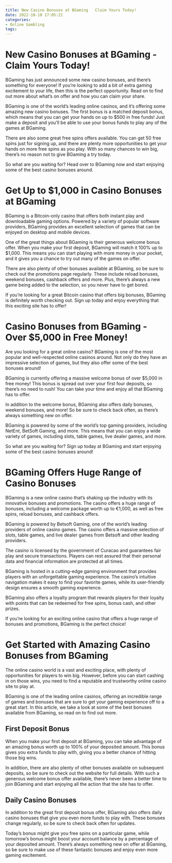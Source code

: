```yaml
---
title: New Casino Bonuses at BGaming   Claim Yours Today!
date: 2022-10-10 17:05:21
categories:
- Online Gambling
tags:
---
```



#  New Casino Bonuses at BGaming - Claim Yours Today!

 BGaming has just announced some new casino bonuses, and there’s something for everyone! If you’re looking to add a bit of extra gaming excitement to your life, then this is the perfect opportunity. Read on to find out more about what’s on offer and how you can claim your share.

BGaming is one of the world’s leading online casinos, and it’s offering some amazing new casino bonuses. The first bonus is a matched deposit bonus, which means that you can get your hands on up to $500 in free funds! Just make a deposit and you’ll be able to use your bonus funds to play any of the games at BGaming.

There are also some great free spins offers available. You can get 50 free spins just for signing up, and there are plenty more opportunities to get your hands on more free spins as you play. With so many chances to win big, there’s no reason not to give BGaming a try today.

So what are you waiting for? Head over to BGaming now and start enjoying some of the best casino bonuses around.

#  Get Up to $1,000 in Casino Bonuses at BGaming

BGaming is a Bitcoin-only casino that offers both instant play and downloadable gaming options. Powered by a variety of popular software providers, BGaming provides an excellent selection of games that can be enjoyed on desktop and mobile devices.

One of the great things about BGaming is their generous welcome bonus offer. When you make your first deposit, BGaming will match it 100% up to $1,000. This means you can start playing with more money in your pocket, and it gives you a chance to try out many of the games on offer.

There are also plenty of other bonuses available at BGaming, so be sure to check out the promotions page regularly. These include reload bonuses, weekend bonuses, cashback offers and more. Plus, there’s always a new game being added to the selection, so you never have to get bored.

If you’re looking for a great Bitcoin casino that offers big bonuses, BGaming is definitely worth checking out. Sign up today and enjoy everything that this exciting site has to offer!

#  Casino Bonuses from BGaming - Over $5,000 in Free Money!

Are you looking for a great online casino? BGaming is one of the most popular and well-respected online casinos around. Not only do they have an impressive selection of games, but they also offer some of the best bonuses around!

BGaming is currently offering a massive welcome bonus of over $5,000 in free money! This bonus is spread out over your first four deposits, so there’s no need to rush! You can take your time and enjoy all that BGaming has to offer.

In addition to the welcome bonus, BGaming also offers daily bonuses, weekend bonuses, and more! So be sure to check back often, as there’s always something new on offer.

BGaming is powered by some of the world’s top gaming providers, including NetEnt, BetSoft Gaming, and more. This means that you can enjoy a wide variety of games, including slots, table games, live dealer games, and more.

So what are you waiting for? Sign up today at BGaming and start enjoying some of the best casino bonuses around!

#  BGaming Offers Huge Range of Casino Bonuses

BGaming is a new online casino that’s shaking up the industry with its innovative bonuses and promotions. The casino offers a huge range of bonuses, including a welcome package worth up to €1,000, as well as free spins, reload bonuses, and cashback offers.

BGaming is powered by Betsoft Gaming, one of the world’s leading providers of online casino games. The casino offers a massive selection of slots, table games, and live dealer games from Betsoft and other leading providers.

The casino is licensed by the government of Curacao and guarantees fair play and secure transactions. Players can rest assured that their personal data and financial information are protected at all times.

 BGaming is hosted in a cutting-edge gaming environment that provides players with an unforgettable gaming experience. The casino’s intuitive navigation makes it easy to find your favorite games, while its user-friendly design ensures a smooth gaming experience.

BGaming also offers a loyalty program that rewards players for their loyalty with points that can be redeemed for free spins, bonus cash, and other prizes.

If you’re looking for an exciting online casino that offers a huge range of bonuses and promotions, BGaming is the perfect choice!

#  Get Started with Amazing Casino Bonuses from BGaming

The online casino world is a vast and exciting place, with plenty of opportunities for players to win big. However, before you can start cashing in on those wins, you need to find a reputable and trustworthy online casino site to play at.

BGaming is one of the leading online casinos, offering an incredible range of games and bonuses that are sure to get your gaming experience off to a great start. In this article, we take a look at some of the best bonuses available from BGaming, so read on to find out more.

## First Deposit Bonus

When you make your first deposit at BGaming, you can take advantage of an amazing bonus worth up to 100% of your deposited amount. This bonus gives you extra funds to play with, giving you a better chance of hitting those big wins.

In addition, there are also plenty of other bonuses available on subsequent deposits, so be sure to check out the website for full details. With such a generous welcome bonus offer available, there’s never been a better time to join BGaming and start enjoying all the action that the site has to offer.

## Daily Casino Bonuses

In addition to the great first deposit bonus offer, BGaming also offers daily casino bonuses that give you even more funds to play with. These bonuses change regularly, so be sure to check back often for updates.

Today’s bonus might give you free spins on a particular game, while tomorrow’s bonus might boost your account balance by a percentage of your deposited amount. There’s always something new on offer at BGaming, so be sure to make use of these fantastic bonuses and enjoy even more gaming excitement.